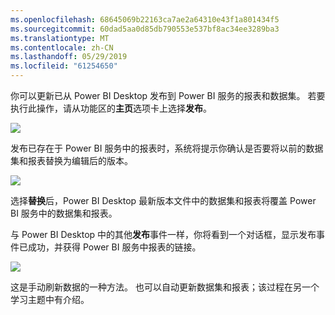 ```yaml
---
ms.openlocfilehash: 68645069b22163ca7ae2a64310e43f1a801434f5
ms.sourcegitcommit: 60dad5aa0d85db790553e537bf8ac34ee3289ba3
ms.translationtype: MT
ms.contentlocale: zh-CN
ms.lasthandoff: 05/29/2019
ms.locfileid: "61254650"
---
```

你可以更新已从 Power BI Desktop 发布到 Power BI 服务的报表和数据集。 若要执行此操作，请从功能区的**主页**选项卡上选择**发布**。

![](media/4-5-manually-republish-reports/4-5_0.png)

发布已存在于 Power BI 服务中的报表时，系统将提示你确认是否要将以前的数据集和报表替换为编辑后的版本。

![](media/4-5-manually-republish-reports/4-5_1.png)

选择**替换**后，Power BI Desktop 最新版本文件中的数据集和报表将覆盖 Power BI 服务中的数据集和报表。

与 Power BI Desktop 中的其他**发布**事件一样，你将看到一个对话框，显示发布事件已成功，并获得 Power BI 服务中报表的链接。

![](media/4-5-manually-republish-reports/4-5_2.png)

这是手动刷新数据的一种方法。 也可以自动更新数据集和报表；该过程在另一个学习主题中有介绍。

